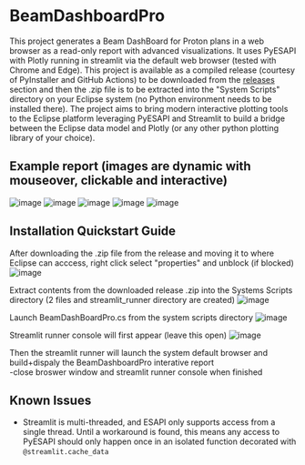# BeamDashboardPro
This project generates a Beam DashBoard for Proton plans in a web browser as a read-only report with advanced visualizations. It uses PyESAPI with Plotly running in streamlit via the default web browser (tested with Chrome and Edge). This project is available as a compiled release (courtesy of PyInstaller and GitHub Actions) to be downloaded from the [releases](https://github.com/Varian-MedicalAffairsAppliedSolutions/MAAS-BeamDashboardPro/releases) section and then the .zip file is to be extracted into the "System Scripts" directory on your Eclipse system (no Python environment needs to be installed there). The project aims to bring modern interactive plotting tools to the Eclipse platform leveraging PyESAPI and Streamlit to build a bridge between the Eclipse data model and Plotly (or any other python plotting library of your choice).

## Example report (images are dynamic with mouseover, clickable and interactive)

![image](https://github.com/user-attachments/assets/ef94e4c5-962c-40e1-a295-f6d791c1ae5d)
![image](https://github.com/user-attachments/assets/54151595-b8e0-49d9-aa97-29a72b3aa27c)
![image](https://github.com/user-attachments/assets/2948bd46-c8cf-4ac0-9784-b65bf21c997a)
![image](https://github.com/user-attachments/assets/6cc78475-0c5a-49b9-ae83-36396ac12001)
![image](https://github.com/user-attachments/assets/46236c04-6bd4-45e8-9337-b70b76ec9973)

## Installation Quickstart Guide 
After downloading the .zip file from the release and moving it to where Eclipse can acccess, right click select "properties" and unblock (if blocked)<br>
![image](https://github.com/user-attachments/assets/daddc2ed-fc65-4782-a435-975aa3234592)

Extract contents from the downloaded release .zip into the Systems Scripts directory (2 files and streamlit_runner directory are created)
![image](https://github.com/user-attachments/assets/6980ee6e-1225-4975-b753-017f57e0de3c)

Launch BeamDashBoardPro.cs from the system scripts directory
![image](https://github.com/user-attachments/assets/2a34de6f-a24f-4524-bbba-10c47e68e18e)

Streamlit runner console will first appear (leave this open)
![image](https://github.com/user-attachments/assets/0372c2c5-6fa6-46ef-848d-64005946bc6a)

Then the streamlit runner will launch the system default browser and build+dispaly the BeamDashboardPro interative report <br>
-close broswer window and streamlit runner console when finished

## Known Issues
* Streamlit is multi-threaded, and ESAPI only supports access from a single thread. Until a workaround is found, this means any access to PyESAPI should only happen once in an isolated function decorated with `@streamlit.cache_data`
